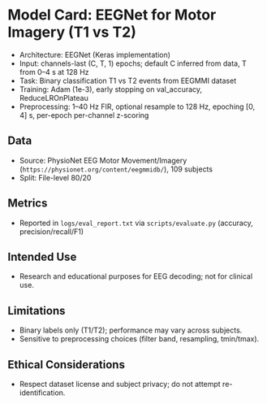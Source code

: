 # Model Card: EEGNet for Motor Imagery (T1 vs T2)

- Architecture: EEGNet (Keras implementation)
- Input: channels-last (C, T, 1) epochs; default C inferred from data, T from 0–4 s at 128 Hz
- Task: Binary classification T1 vs T2 events from EEGMMI dataset
- Training: Adam (1e-3), early stopping on val_accuracy, ReduceLROnPlateau
- Preprocessing: 1–40 Hz FIR, optional resample to 128 Hz, epoching [0, 4] s, per-epoch per-channel z-scoring

## Data
- Source: PhysioNet EEG Motor Movement/Imagery (`https://physionet.org/content/eegmmidb/`), 109 subjects
- Split: File-level 80/20

## Metrics
- Reported in `logs/eval_report.txt` via `scripts/evaluate.py` (accuracy, precision/recall/F1)

## Intended Use
- Research and educational purposes for EEG decoding; not for clinical use.

## Limitations
- Binary labels only (T1/T2); performance may vary across subjects.
- Sensitive to preprocessing choices (filter band, resampling, tmin/tmax).

## Ethical Considerations
- Respect dataset license and subject privacy; do not attempt re-identification.